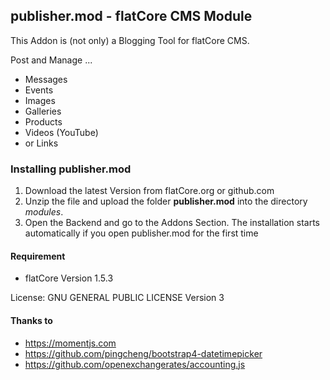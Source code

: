 ## publisher.mod - flatCore CMS Module

This Addon is (not only) a Blogging Tool for flatCore CMS.

Post and Manage ...

* Messages
* Events
* Images
* Galleries
* Products
* Videos (YouTube)
* or Links

### Installing publisher.mod

1. Download the latest Version from flatCore.org or github.com
2. Unzip the file and upload the folder __publisher.mod__ into the directory *modules*.
3. Open the Backend and go to the Addons Section. The installation starts automatically if you open publisher.mod for the first time

#### Requirement

* flatCore Version 1.5.3


License: GNU GENERAL PUBLIC LICENSE Version 3


#### Thanks to

* https://momentjs.com
* https://github.com/pingcheng/bootstrap4-datetimepicker
* https://github.com/openexchangerates/accounting.js
